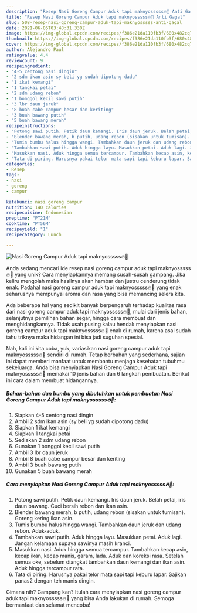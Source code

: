```yaml
---
description: "Resep Nasi Goreng Campur Aduk tapi maknyosssss🔥🥳 Anti Gagal"
title: "Resep Nasi Goreng Campur Aduk tapi maknyosssss🔥🥳 Anti Gagal"
slug: 508-resep-nasi-goreng-campur-aduk-tapi-maknyosssss-anti-gagal
date: 2021-06-05T03:48:31.330Z
image: https://img-global.cpcdn.com/recipes/f386e21da110fb3f/680x482cq70/nasi-goreng-campur-aduk-tapi-maknyosssss🔥🥳-foto-resep-utama.jpg
thumbnail: https://img-global.cpcdn.com/recipes/f386e21da110fb3f/680x482cq70/nasi-goreng-campur-aduk-tapi-maknyosssss🔥🥳-foto-resep-utama.jpg
cover: https://img-global.cpcdn.com/recipes/f386e21da110fb3f/680x482cq70/nasi-goreng-campur-aduk-tapi-maknyosssss🔥🥳-foto-resep-utama.jpg
author: Alejandro Paul
ratingvalue: 4.4
reviewcount: 9
recipeingredient:
- "4-5 centong nasi dingin"
- "2 sdm ikan asin sy beli yg sudah dipotong dadu"
- "1 ikat kemangi"
- "1 tangkai petai"
- "2 sdm udang rebon"
- "1 bonggol kecil sawi putih"
- "3 lbr daun jeruk"
- "8 buah cabe campur besar dan keriting"
- "3 buah bawang putih"
- "5 buah bawang merah"
recipeinstructions:
- "Potong sawi putih. Petik daun kemangi. Iris daun jeruk. Belah petai, iris daun bawang. Cuci bersih rebon dan ikan asin."
- "Blender bawang merah, b putih, udang rebon (sisakan untuk tumisan). Goreng kering ikan asin."
- "Tumis bumbu halus hingga wangi. Tambahkan daun jeruk dan udang rebon. Aduk-aduk."
- "Tambahkan sawi putih. Aduk hingga layu. Masukkan petai. Aduk lagi. Jangan kelamaan supaya sawinya masih kranci."
- "Masukkan nasi. Aduk hingga semua tercampur. Tambahkan kecap asin, kecap ikan, kecap manis, garam, lada. Aduk dan koreksi rasa. Setelah semua oke, sebelum diangkat tambahkan daun kemangi dan ikan asin. Aduk hingga tercampur rata."
- "Tata di piring. Harusnya pakai telor mata sapi tapi keburu lapar. Sajikan panas2 dengan teh manis dingin."
categories:
- Resep
tags:
- nasi
- goreng
- campur

katakunci: nasi goreng campur 
nutrition: 140 calories
recipecuisine: Indonesian
preptime: "PT21M"
cooktime: "PT56M"
recipeyield: "1"
recipecategory: Lunch

---
```



![Nasi Goreng Campur Aduk tapi maknyosssss🔥🥳](https://img-global.cpcdn.com/recipes/f386e21da110fb3f/680x482cq70/nasi-goreng-campur-aduk-tapi-maknyosssss🔥🥳-foto-resep-utama.jpg)

Anda sedang mencari ide resep nasi goreng campur aduk tapi maknyosssss🔥🥳 yang unik? Cara menyiapkannya memang susah-susah gampang. Jika keliru mengolah maka hasilnya akan hambar dan justru cenderung tidak enak. Padahal nasi goreng campur aduk tapi maknyosssss🔥🥳 yang enak seharusnya mempunyai aroma dan rasa yang bisa memancing selera kita.

Ada beberapa hal yang sedikit banyak berpengaruh terhadap kualitas rasa dari nasi goreng campur aduk tapi maknyosssss🔥🥳, mulai dari jenis bahan, selanjutnya pemilihan bahan segar, hingga cara membuat dan menghidangkannya. Tidak usah pusing kalau hendak menyiapkan nasi goreng campur aduk tapi maknyosssss🔥🥳 enak di rumah, karena asal sudah tahu triknya maka hidangan ini bisa jadi suguhan spesial.




Nah, kali ini kita coba, yuk, variasikan nasi goreng campur aduk tapi maknyosssss🔥🥳 sendiri di rumah. Tetap berbahan yang sederhana, sajian ini dapat memberi manfaat untuk membantu menjaga kesehatan tubuhmu sekeluarga. Anda bisa menyiapkan Nasi Goreng Campur Aduk tapi maknyosssss🔥🥳 memakai 10 jenis bahan dan 6 langkah pembuatan. Berikut ini cara dalam membuat hidangannya.

<!--inarticleads1-->

##### Bahan-bahan dan bumbu yang dibutuhkan untuk pembuatan Nasi Goreng Campur Aduk tapi maknyosssss🔥🥳:

1. Siapkan 4-5 centong nasi dingin
1. Ambil 2 sdm ikan asin (sy beli yg sudah dipotong dadu)
1. Siapkan 1 ikat kemangi
1. Siapkan 1 tangkai petai
1. Sediakan 2 sdm udang rebon
1. Gunakan 1 bonggol kecil sawi putih
1. Ambil 3 lbr daun jeruk
1. Ambil 8 buah cabe campur besar dan keriting
1. Ambil 3 buah bawang putih
1. Gunakan 5 buah bawang merah




<!--inarticleads2-->

##### Cara menyiapkan Nasi Goreng Campur Aduk tapi maknyosssss🔥🥳:

1. Potong sawi putih. Petik daun kemangi. Iris daun jeruk. Belah petai, iris daun bawang. Cuci bersih rebon dan ikan asin.
1. Blender bawang merah, b putih, udang rebon (sisakan untuk tumisan). Goreng kering ikan asin.
1. Tumis bumbu halus hingga wangi. Tambahkan daun jeruk dan udang rebon. Aduk-aduk.
1. Tambahkan sawi putih. Aduk hingga layu. Masukkan petai. Aduk lagi. Jangan kelamaan supaya sawinya masih kranci.
1. Masukkan nasi. Aduk hingga semua tercampur. Tambahkan kecap asin, kecap ikan, kecap manis, garam, lada. Aduk dan koreksi rasa. Setelah semua oke, sebelum diangkat tambahkan daun kemangi dan ikan asin. Aduk hingga tercampur rata.
1. Tata di piring. Harusnya pakai telor mata sapi tapi keburu lapar. Sajikan panas2 dengan teh manis dingin.




Gimana nih? Gampang kan? Itulah cara menyiapkan nasi goreng campur aduk tapi maknyosssss🔥🥳 yang bisa Anda lakukan di rumah. Semoga bermanfaat dan selamat mencoba!
